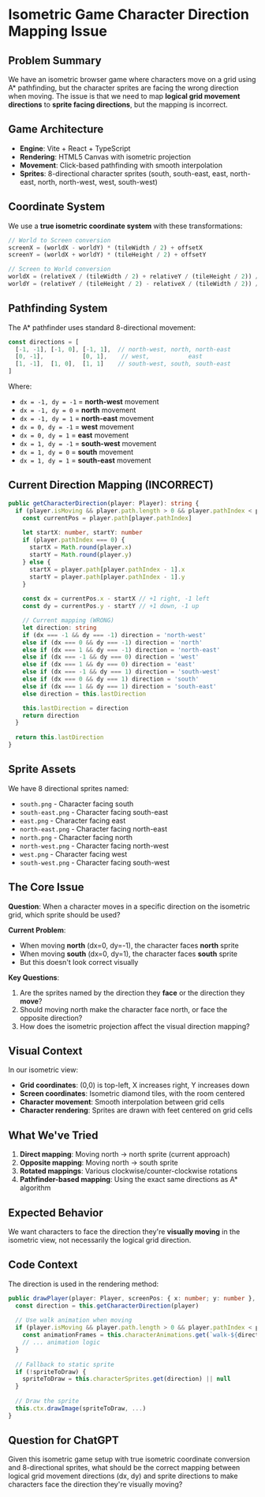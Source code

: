 # Isometric Game Character Direction Mapping Issue

## Problem Summary
We have an isometric browser game where characters move on a grid using A* pathfinding, but the character sprites are facing the wrong direction when moving. The issue is that we need to map **logical grid movement directions** to **sprite facing directions**, but the mapping is incorrect.

## Game Architecture
- **Engine**: Vite + React + TypeScript
- **Rendering**: HTML5 Canvas with isometric projection
- **Movement**: Click-based pathfinding with smooth interpolation
- **Sprites**: 8-directional character sprites (south, south-east, east, north-east, north, north-west, west, south-west)

## Coordinate System
We use a **true isometric coordinate system** with these transformations:

```typescript
// World to Screen conversion
screenX = (worldX - worldY) * (tileWidth / 2) + offsetX
screenY = (worldX + worldY) * (tileHeight / 2) + offsetY

// Screen to World conversion  
worldX = (relativeX / (tileWidth / 2) + relativeY / (tileHeight / 2)) / 2
worldY = (relativeY / (tileHeight / 2) - relativeX / (tileWidth / 2)) / 2
```

## Pathfinding System
The A* pathfinder uses standard 8-directional movement:

```typescript
const directions = [
  [-1, -1], [-1, 0], [-1, 1],  // north-west, north, north-east
  [0, -1],           [0, 1],    // west,           east  
  [1, -1],  [1, 0],  [1, 1]    // south-west, south, south-east
]
```

Where:
- `dx = -1, dy = -1` = **north-west** movement
- `dx = -1, dy = 0` = **north** movement  
- `dx = -1, dy = 1` = **north-east** movement
- `dx = 0, dy = -1` = **west** movement
- `dx = 0, dy = 1` = **east** movement
- `dx = 1, dy = -1` = **south-west** movement
- `dx = 1, dy = 0` = **south** movement
- `dx = 1, dy = 1` = **south-east** movement

## Current Direction Mapping (INCORRECT)
```typescript
public getCharacterDirection(player: Player): string {
  if (player.isMoving && player.path.length > 0 && player.pathIndex < player.path.length) {
    const currentPos = player.path[player.pathIndex]
    
    let startX: number, startY: number
    if (player.pathIndex === 0) {
      startX = Math.round(player.x)
      startY = Math.round(player.y)
    } else {
      startX = player.path[player.pathIndex - 1].x
      startY = player.path[player.pathIndex - 1].y
    }
    
    const dx = currentPos.x - startX // +1 right, -1 left
    const dy = currentPos.y - startY // +1 down, -1 up

    // Current mapping (WRONG)
    let direction: string
    if (dx === -1 && dy === -1) direction = 'north-west'
    else if (dx === 0 && dy === -1) direction = 'north'
    else if (dx === 1 && dy === -1) direction = 'north-east'
    else if (dx === -1 && dy === 0) direction = 'west'
    else if (dx === 1 && dy === 0) direction = 'east'
    else if (dx === -1 && dy === 1) direction = 'south-west'
    else if (dx === 0 && dy === 1) direction = 'south'
    else if (dx === 1 && dy === 1) direction = 'south-east'
    else direction = this.lastDirection

    this.lastDirection = direction
    return direction
  }
  
  return this.lastDirection
}
```

## Sprite Assets
We have 8 directional sprites named:
- `south.png` - Character facing south
- `south-east.png` - Character facing south-east  
- `east.png` - Character facing east
- `north-east.png` - Character facing north-east
- `north.png` - Character facing north
- `north-west.png` - Character facing north-west
- `west.png` - Character facing west
- `south-west.png` - Character facing south-west

## The Core Issue
**Question**: When a character moves in a specific direction on the isometric grid, which sprite should be used?

**Current Problem**: 
- When moving **north** (dx=0, dy=-1), the character faces **north** sprite
- When moving **south** (dx=0, dy=1), the character faces **south** sprite
- But this doesn't look correct visually

**Key Questions**:
1. Are the sprites named by the direction they **face** or the direction they **move**?
2. Should moving north make the character face north, or face the opposite direction?
3. How does the isometric projection affect the visual direction mapping?

## Visual Context
In our isometric view:
- **Grid coordinates**: (0,0) is top-left, X increases right, Y increases down
- **Screen coordinates**: Isometric diamond tiles, with the room centered
- **Character movement**: Smooth interpolation between grid cells
- **Character rendering**: Sprites are drawn with feet centered on grid cells

## What We've Tried
1. **Direct mapping**: Moving north → north sprite (current approach)
2. **Opposite mapping**: Moving north → south sprite  
3. **Rotated mappings**: Various clockwise/counter-clockwise rotations
4. **Pathfinder-based mapping**: Using the exact same directions as A* algorithm

## Expected Behavior
We want characters to face the direction they're **visually moving** in the isometric view, not necessarily the logical grid direction.

## Code Context
The direction is used in the rendering method:
```typescript
public drawPlayer(player: Player, screenPos: { x: number; y: number }, isCurrentPlayer: boolean) {
  const direction = this.getCharacterDirection(player)
  
  // Use walk animation when moving
  if (player.isMoving && player.path.length > 0 && player.pathIndex < player.path.length) {
    const animationFrames = this.characterAnimations.get(`walk-${direction}`)
    // ... animation logic
  }
  
  // Fallback to static sprite
  if (!spriteToDraw) {
    spriteToDraw = this.characterSprites.get(direction) || null
  }
  
  // Draw the sprite
  this.ctx.drawImage(spriteToDraw, ...)
}
```

## Question for ChatGPT
Given this isometric game setup with true isometric coordinate conversion and 8-directional sprites, what should be the correct mapping between logical grid movement directions (dx, dy) and sprite directions to make characters face the direction they're visually moving?
